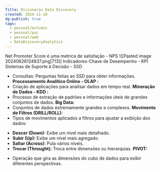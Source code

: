 ```yaml
---
Title: Dicionario Data Discovery
created: 2024-11-10
dg-publish: true
tags:
  - pessoal/estudos
  - pessoal/puc
  - pessoal/web
  - DataDiscoveryAnalytics
---
```

Net Promoter Score é uma metrica de satisfação - NPS
![[Pasted image 20240626124837.png|713]]
Indicadores-Chave de Desempenho - KPI 
Sistemas de Suporte à Decisão - SSD
- Consultas: Perguntas feitas ao SSD para obter informações.
**Processamento Analítico Online - OLAP :** 
- Criação de aplicações para analisar dados em tempo real.
**Mineração de Dados - KDD :** 
- Processo de extração de padrões e informações úteis de grandes conjuntos de dados.
**Big Data:** 
- Conjuntos de dados extremamente grandes e complexos.
**Movimento de Filtros (DRILL/ROLL):** 
- Tipos de movimentos aplicados a filtros para ajustar a exibição dos dados:
* **Descer (Down):** Exibe um nível mais detalhado.
* **Subir (Up):** Exibe um nível mais agregado.
* **Saltar (Across):** Pula vários níveis.
* **Trocar (Throught):** Troca entre dimensões ou hierarquias.
**PIVOT:** 
- Operação que gira as dimensões do cubo de dados para exibir diferentes perspectivas.

